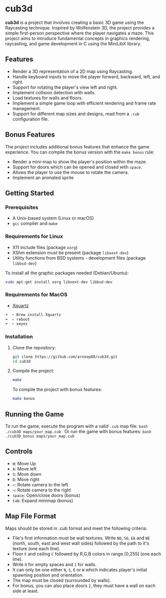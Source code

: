 # cub3d

**cub3d** is a project that involves creating a basic 3D game using the Raycasting technique. Inspired by Wolfenstein 3D, the project provides a simple first-person perspective where the player navigates a maze. This project aims to introduce fundamental concepts in graphics rendering, raycasting, and game development in C using the MiniLibX library.

## Features

- Render a 3D representation of a 2D map using Raycasting.
- Handle keyboard inputs to move the player forward, backward, left, and right.
- Support for rotating the player's view left and right.
- Implement collision detection with walls.
- Load textures for walls and floors.
- Implement a simple game loop with efficient rendering and frame rate management.
- Support for different map sizes and designs, read from a `.cub` configuration file.

## Bonus Features

The project includes additional bonus features that enhance the game experience. You can compile the bonus version with the `make bonus` rule:

- Render a mini-map to show the player's position within the maze.
- Support for doors which can be opened and closed with `space`.
- Allows the player to use the mouse to rotate the camera.
- Implement an animated sprite

## Getting Started

### Prerequisites

- A Unix-based system (Linux or macOS)
- `gcc` compiler and `make`

### Requirements for Linux

- X11 include files (package `xorg`)
- XShm extension must be present (package `libxext-dev`)
- Utility functions from BSD systems - development files (package `libbsd-dev`)

To install all the graphic packages needed (Debian/Ubuntu):

```bash
sudo apt-get install xorg libxext-dev libbsd-dev
```

### Requirements for MacOS

- [Xquartz](https://www.xquartz.org/)

```bash
➜  ~ Brew install Xquartz
➜  ~ reboot
➜  ~ xeyes
```

### Installation

1. Clone the repository:

	```bash
	git clone https://github.com/arnoop88/cub3d.git
	cd cub3d

2. Compile the project:

	```bash
	make
	```
	To compile the project with bonus features:
	```bash
	make bonus

## Running the Game

To run the game, execute the program with a valid `.cub` map file:
	```bash
	./cub3D maps/your_map.cub
	```
Or run the game with bonus features:
	```bash
	./cub3D_bonus maps/your_map.cub
	```

## Controls

- `W`: Move Up
- `A`: Move left
- `S`: Move down
- `D`: Move right
- `←`: Rotate camera to the left
- `→`: Rotate camera to the right
- `space`: Open/close doors (bonus)
- `tab`: Expand minimap (bonus)

## Map File Format

Maps should be stored in .cub format and meet the following criteria:

- File's first information must be wall textures. Write `NO`, `SO`, `EA` and `WE` (north, south, east and west wall sides) followed by the path to it's texture (one each line).
- Floor `F` and ceiling `C` followed by R,G,B colors in range [0,255] (one each line).
- Write `0` for empty spaces and `1` for walls.
- It can only be one either `N`, `S`, `E` or `W` which indicates player's initial spawning position and orientation.
- The map must be closed (surrounded by walls).
- For bonus, you can also place doors `2`, they must have a wall on each side at least.
